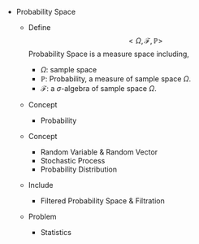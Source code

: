 * Probability Space
  - Define
    $$<Ω, \mathcal F, \mathbb P>  \tag{Probability Space}$$
    Probability Space is a measure space including, 
    - $Ω$: sample space
    - $\mathbb P$: Probability, a measure of sample space $Ω$.
    - $\mathcal F$: a $\sigma$-algebra of sample space $Ω$.

  - Concept
    * Probability

  - Concept
    * Random Variable & Random Vector
    * Stochastic Process
    * Probability Distribution

  - Include 
    * Filtered Probability Space & Filtration

  - Problem
    * Statistics 